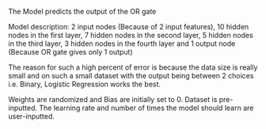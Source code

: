 The Model predicts the output of the OR gate

Model description: 2 input nodes (Because of 2 input features), 10 hidden nodes in the first layer, 7 hidden nodes in the second layer, 5 hidden nodes in the third layer, 3 hidden nodes in the fourth layer and 1 output node (Because OR gate gives only 1 output)

The reason for such a high percent of error is because the data size is really small and on such a small dataset with the output being between 2 choices i.e. Binary, Logistic Regression works the best.

Weights are randomized and Bias are initially set to 0. Dataset is pre-inputted. 
The learning rate and number of times the model should learn are user-inputted.
